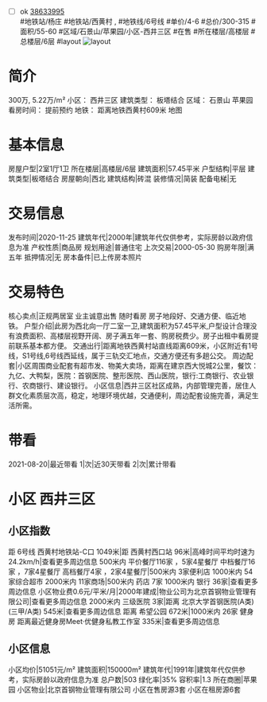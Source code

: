 - [ ] ok [38633995](https://bj.5i5j.com/ershoufang/38633995.html)  
 #地铁站/杨庄 #地铁站/西黄村 ,  #地铁线/6号线
#单价/4-6 #总价/300-315 #面积/55-60   #区域/石景山/苹果园/小区-西井三区 #在售 #所在楼层/高楼层 #总楼层/6层 #layout 
![layout](http://image16.5i5j.com/erp/house/3863/38633995/huxing/dbgbmeei66b3a909.jpg_P5.jpg) 
# 简介 
 300万,  5.22万/m² 
小区： 西井三区
建筑类型： 板塔结合
区域： 石景山 苹果园
看房时间： 提前预约
地铁： 距离地铁西黄村609米 地图
# 基本信息 
 房屋户型|2室1厅1卫
所在楼层|高楼层/6层
建筑面积|57.45平米
户型结构|平层
建筑类型|板塔结合
房屋朝向|西北
建筑结构|砖混
装修情况|简装
配备电梯|无
# 交易信息 
 发布时间|2020-11-25
建筑年代|2000年|建筑年代仅供参考，实际房龄以政府信息为准
产权性质|商品房
规划用途|普通住宅
上次交易|2000-05-30
购房年限|满五年
抵押情况|无
房本备件|已上传房本照片
# 交易特色 
 核心卖点|正规两居室 业主诚意出售 随时看房 房子地段好、交通方便、临近地铁。
户型介绍|此房为西北向一厅二室一卫,建筑面积为57.45平米,户型设计合理没有浪费面积、高楼层视野开阔、房子满五年一套、购房税费少。房子出租中看房提前联系基本都方便。
交通出行|距离地铁西黄村站直线距离609米，小区附近有1号线，S1号线,6号线西延线，属于三轨交汇地点，交通方便还有多趟公交。
周边配套|小区周围商业配套有超市发、物美大卖场，距离在建京西大悦城2公里，餐饮：九亿、大鸭梨，医院：首钢医院、整形医院、西山医院，银行:工商银行、农业银行、农商银行、建设银行。
小区信息|西井三区社区成熟，内部管理完善，居住人群文化素质层次高，稳定，地理环境优越，交通便利，周边配套设施完善，满足生活所需。
# 带看 
 2021-08-20|最近带看	 1|次|近30天带看	 2|次|累计带看
# 小区 西井三区
## 小区指数 
 距 6号线 西黄村地铁站-C口 1049米|距 西黄村西口站 96米|高峰时间平均时速为24.2km/h|查看更多周边信息
500米内 平价餐厅116家 ，5家4星餐厅
中档餐厅16家 ，7家4星餐厅
高档餐厅4家 ，2家4星餐厅|500米内 3家便利店
1000米内 54家综合超市
2000米内 11家商场|500米内 药店 7家
1000米内 银行 36家|查看更多周边信息
小区物业费0.6元/平米/月|2000年建成|物业公司为北京首钢物业管理有限公司|查看更多周边信息
2000米内 三级医院 3家|距离 北京大学首钢医院(A类) (三甲/A类) 545米|查看更多周边信息
距离 希望公园 672米|1000米内 26家 健身房
距离最近健身房Meet·优健身私教工作室 335米|查看更多周边信息
## 小区信息 
 小区均价|51051元/m²
建筑面积|150000m²
建筑年代|1991年|建筑年代仅供参考，实际房龄以政府信息为准
总户数|503
绿化率|35%
容积率|1.3
所在商圈|苹果园
小区物业|北京首钢物业管理有限公司
小区在售房源3套
小区在租房源6套
